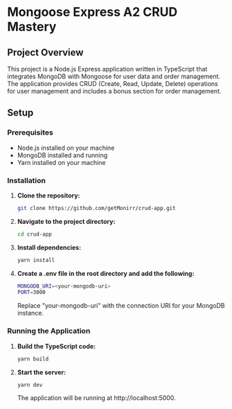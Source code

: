 # Mongoose Express A2 CRUD Mastery

## Project Overview

This project is a Node.js Express application written in TypeScript that integrates MongoDB with Mongoose for user data and order management. The application provides CRUD (Create, Read, Update, Delete) operations for user management and includes a bonus section for order management.

## Setup

### Prerequisites

- Node.js installed on your machine
- MongoDB installed and running
- Yarn installed on your machine

### Installation

1. **Clone the repository:**

   ```bash
   git clone https://github.com/getMonirr/crud-app.git
   ```

2. **Navigate to the project directory:**

   ```bash
   cd crud-app
   ```

3. **Install dependencies:**

   ```bash
   yarn install
   ```

4. **Create a .env file in the root directory and add the following:**

   ```bash
   MONGODB_URI=<your-mongodb-uri>
   PORT=3000
   ```

   Replace "your-mongodb-uri" with the connection URI for your MongoDB instance.

### Running the Application

1. **Build the TypeScript code:**

   ```bash
   yarn build
   ```

2. **Start the server:**

   ```bash
   yarn dev
   ```

   The application will be running at http://localhost:5000.

